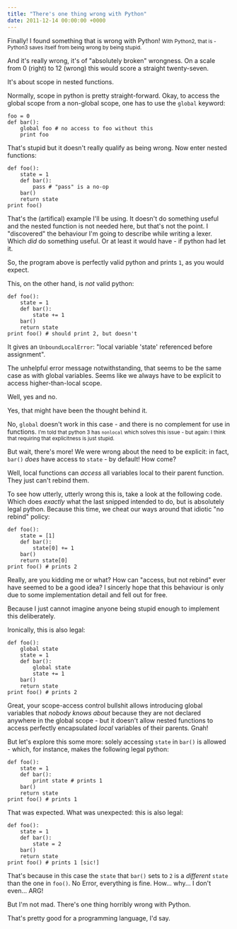 ```yaml
---
title: "There's one thing wrong with Python"
date: 2011-12-14 00:00:00 +0000
---
```

Finally! I found something that is wrong with Python!
<small>With Python2, that is - Python3 saves itself from being wrong
by being stupid.</small>

And it's really wrong, it's of "absolutely broken" wrongness.
On a scale from 0 (right) to 12 (wrong) this would score a straight
twenty-seven.

It's about scope in nested functions.

Normally, scope in python is pretty straight-forward. Okay, to access
the global scope from a non-global scope, one has to use the `global`
keyword:

    foo = 0
    def bar():
        global foo # no access to foo without this
        print foo

That's stupid but it doesn't really qualify as being wrong.
Now enter nested functions:

    def foo():
        state = 1
        def bar():
            pass # "pass" is a no-op
        bar()
        return state
    print foo()

That's the (artifical) example I'll be using. It doesn't do something
useful and the nested function is not needed here, but that's not
the point. I "discovered" the behaviour I'm going to describe while writing
a lexer. Which *did* do something useful. Or at least it would have - if
python had let it.

So, the program above is perfectly valid python and prints `1`, as you
would expect.

This, on the other hand, is *not* valid python:

    def foo():
        state = 1
        def bar():
            state += 1
        bar()
        return state
    print foo() # should print 2, but doesn't

It gives an `UnboundLocalError`: "local variable 'state' referenced
before assignment".

The unhelpful error message notwithstanding, that seems to be the
same case as with global variables. Seems like we always have to
be explicit to access higher-than-local scope.

Well, yes and no.

Yes, that might have been the thought behind it.

No, `global` doesn't work in this case - and there is no complement for
use in functions. <small>I'm told that python 3 has `nonlocal` which solves
this issue - but again: I think that requiring that explicitness is just
stupid.</small>

But wait, there's more! We were wrong about the need to be explicit:
in fact, `bar()` *does* have access to `state` - by default! How come?

Well, local functions can *access* all variables local to their parent
function. They just can't rebind them.

To see how utterly, utterly wrong this is, take a look at the following
code. Which does *exactly* what the last snipped intended to do, but is
absolutely legal python. Because this time, we cheat our ways around that
idiotic "no rebind" policy:

    def foo():
        state = [1]
        def bar():
            state[0] += 1
        bar()
        return state[0]
    print foo() # prints 2

Really, are you kidding me or what? How can "access, but not rebind" ever
have seemed to be a good idea? I sincerly hope that this behaviour is only
due to some implementation detail and fell out for free.

Because I just cannot imagine anyone being stupid enough to implement this
deliberately.

Ironically, this is also legal:

    def foo():
        global state
        state = 1
        def bar():
            global state
            state += 1
        bar()
        return state
    print foo() # prints 2

Great, your scope-access control bullshit allows introducing global variables
that *nobody knows about* because they are not declared anywhere in the global
scope - but it doesn't allow nested functions to access perfectly encapsulated
*local* variables of their parents. Gnah!

But let's explore this some more: solely accessing `state` in `bar()` is allowed -
which, for instance, makes the following legal python:

    def foo():
        state = 1
        def bar():
            print state # prints 1
        bar()
        return state
    print foo() # prints 1

That was expected. What was unexpected: this is also legal:

    def foo():
        state = 1
        def bar():
            state = 2
        bar()
        return state
    print foo() # prints 1 [sic!]

That's because in this case the `state` that `bar()` sets to `2` is a
*different* `state` than the one in `foo()`. No Error, everything is
fine. How... why... I don't even... ARG!

But I'm not mad. There's one thing horribly wrong with Python.

That's pretty good for a programming language, I'd say.